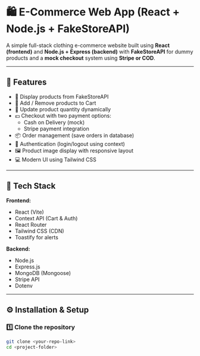 

# 🛍️ E-Commerce Web App (React + Node.js + FakeStoreAPI)

A simple full-stack clothing e-commerce website built using **React (frontend)** and **Node.js + Express (backend)** with **FakeStoreAPI** for dummy products and a **mock checkout** system using **Stripe or COD**.

---

## 🚀 Features

- 🧢 Display products from FakeStoreAPI
- 🛒 Add / Remove products to Cart
- 🔢 Update product quantity dynamically
- 💵 Checkout with two payment options:
  - Cash on Delivery (mock)
  - Stripe payment integration
- 📦 Order management (save orders in database)
- 👤 Authentication (login/logout using context)
- 🖼️ Product image display with responsive layout
- 💻 Modern UI using Tailwind CSS

---

## 🧰 Tech Stack

**Frontend:**
- React (Vite)
- Context API (Cart & Auth)
- React Router
- Tailwind CSS (CDN)
- Toastify for alerts

**Backend:**
- Node.js
- Express.js
- MongoDB (Mongoose)
- Stripe API
- Dotenv

---

## ⚙️ Installation & Setup

### 1️⃣ Clone the repository
```bash
git clone <your-repo-link>
cd <project-folder>
